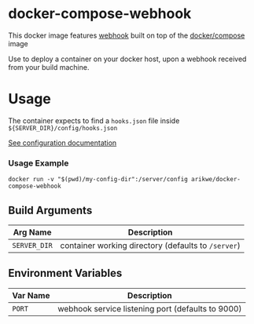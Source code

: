 # docker-compose-webhook

This docker image features [webhook](https://github.com/adnanh/webhook) built on top of the [docker/compose](https://hub.docker.com/r/docker/compose) image

Use to deploy a container on your docker host, upon a webhook received from your build machine.

# Usage

The container expects to find a `hooks.json` file inside `${SERVER_DIR}/config/hooks.json`

[See configuration documentation](https://github.com/adnanh/webhook/blob/master/README.md#configuration)

### Usage Example

`docker run -v "$(pwd)/my-config-dir":/server/config arikwe/docker-compose-webhook`

## Build Arguments
| Arg Name    | Description |
| ----------- | ----------- |
`SERVER_DIR`  | container working directory (defaults to `/server`)

## Environment Variables
| Var Name    | Description |
| ----------- | ----------- |
`PORT` | webhook service listening port (defaults to 9000)

